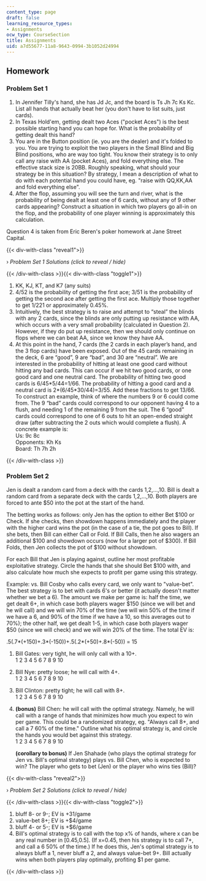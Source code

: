 ```yaml
---
content_type: page
draft: false
learning_resource_types:
- Assignments
ocw_type: CourseSection
title: Assignments
uid: a7d55677-11a8-9643-0994-3b1052d24994
---
```

## Homework

### Problem Set 1

1. In Jennifer Tilly's hand, she has Jd Jc, and the board is Ts Jh 7c Ks Kc. List all hands that actually beat her (you don't have to list suits, just cards).
2. In Texas Hold'em, getting dealt two Aces ("pocket Aces") is the best possible starting hand you can hope for. What is the probability of getting dealt this hand?
3. You are in the Button position (ie. you are the dealer) and it's folded to you. You are trying to exploit the two players in the Small Blind and Big Blind positions, who are way too tight. You know their strategy is to only call any raise with AA (pocket Aces), and fold everything else. The effective stack size is 20BB. Roughly speaking, what should your strategy be in this situation? By strategy, I mean a description of what to do with each potential hand you could have, eg. "raise with QQ,KK,AA and fold everything else".
4. After the flop, assuming you will see the turn and river, what is the probability of being dealt at least one of 6 cards, without any of 9 other cards appearing? Construct a situation in which two players go all-in on the flop, and the probability of one player winning is approximately this calculation.

Question 4 is taken from Eric Beren's poker homework at Jane Street Capital.

{{< div-with-class "reveal1">}}

› _Problem Set 1 Solutions (click to reveal / hide)_

{{< /div-with-class >}}{{< div-with-class "toggle1">}}

1. KK, KJ, KT, and K7 (any suits)
2. 4/52 is the probability of getting the first ace; 3/51 is the probability of getting the second ace after getting the first ace. Multiply those together to get 1/221 or approximately 0.45%.
3. Intuitively, the best strategy is to raise and attempt to “steal” the blinds with any 2 cards, since the blinds are only putting up resistance with AA, which occurs with a very small probability (calculated in Question 2). However, if they do put up resistance, then we should only continue on flops where we can beat AA, since we know they have AA.
4. At this point in the hand, 7 cards (the 2 cards in each player’s hand, and the 3 flop cards) have been exposed. Out of the 45 cards remaining in the deck, 6 are “good”, 9 are “bad”, and 30 are “neutral”. We are interested in the probability of hitting at least one good card without hitting any bad cards. This can occur if we hit two good cards, or one good card and one neutral card. The probability of hitting two good cards is 6/45\*5/44=1/66. The probability of hitting a good card and a neutral card is 2\*(6/45\*30/44)=3/55. Add these fractions to get 13/66. To construct an example, think of where the numbers 9 or 6 could come from. The 9 “bad” cards could correspond to our opponent having 4 to a flush, and needing 1 of the remaining 9 from the suit. The 6 “good” cards could correspond to one of 6 outs to hit an open-ended straight draw (after subtracting the 2 outs which would complete a flush). A concrete example is:    
    Us: 9c 8c    
    Opponents: Kh Ks    
    Board: Th 7h 2h

{{< /div-with-class >}}

### Problem Set 2

Jen is dealt a random card from a deck with the cards 1,2,…,10. Bill is dealt a random card from a separate deck with the cards 1,2,…,10. Both players are forced to ante $50 into the pot at the start of the hand.

The betting works as follows: only Jen has the option to either Bet $100 or Check. If she checks, then showdown happens immediately and the player with the higher card wins the pot (in the case of a tie, the pot goes to Bill). If she bets, then Bill can either Call or Fold. If Bill Calls, then he also wagers an additional $100 and showdown occurs (now for a larger pot of $300). If Bill Folds, then Jen collects the pot of $100 without showdown.

For each Bill that Jen is playing against, outline her most profitable exploitative strategy. Circle the hands that she should Bet $100 with, and also calculate how much she expects to profit per game using this strategy.

Example: vs. Bill Cosby who calls every card, we only want to "value-bet". The best strategy is to bet with cards 6's or better (it actually doesn't matter whether we bet a 6). The amount we make per game is: half the time, we get dealt 6+, in which case both players wager $150 (since we will bet and he will call) and we will win 70% of the time (we will win 50% of the time if we have a 6, and 90% of the time if we have a 10, so this averages out to 70%); the other half, we get dealt 1-5, in which case both players wager $50 (since we will check) and we will win 20% of the time. The total EV is:

.5(.7\*(+150)+.3\*(-150))+.5(.2\*(+50)+.8\*(-50)) = 15

1. Bill Gates: very tight, he will only call with a 10+.    
    1 2 3 4 5 6 7 8 9 10
2. Bill Nye: pretty loose; he will call with 4+.    
    1 2 3 4 5 6 7 8 9 10
3. Bill Clinton: pretty tight; he will call with 8+.    
    1 2 3 4 5 6 7 8 9 10
4. **(bonus)** Bill Chen: he will call with the optimal strategy. Namely, he will call with a range of hands that minimizes how much you expect to win per game. This could be a randomized strategy, eg. "Always call 8+, and call a 7 60% of the time." Outline what his optimal strategy is, and circle the hands you would bet against this strategy.    
    1 2 3 4 5 6 7 8 9 10    
      
    **(corollary to bonus)** If Jen Shahade (who plays the optimal strategy for Jen vs. Bill's optimal strategy) plays vs. Bill Chen, who is expected to win? The player who gets to bet (Jen) or the player who wins ties (Bill)?

{{< div-with-class "reveal2">}}

› _Problem Set 2 Solutions (click to reveal / hide)_

{{< /div-with-class >}}{{< div-with-class "toggle2">}}

1. bluff 8- or 9-; EV is +31/game
2. value-bet 8+; EV is +$4/game
3. bluff 4- or 5-; EV is +$6/game
4. Bill's optimal strategy is to call with the top x% of hands, where x can be any real number in \[0.45,0.5\]. (If x=0.45, then his strategy is to call 7+, and call a 6 50% of the time.) If he does this, Jen's optimal strategy is to always bluff a 1, never bluff a 2, and always value-bet 9+. Bill actually wins when both players play optimally, profiting $1 per game.

{{< /div-with-class >}}